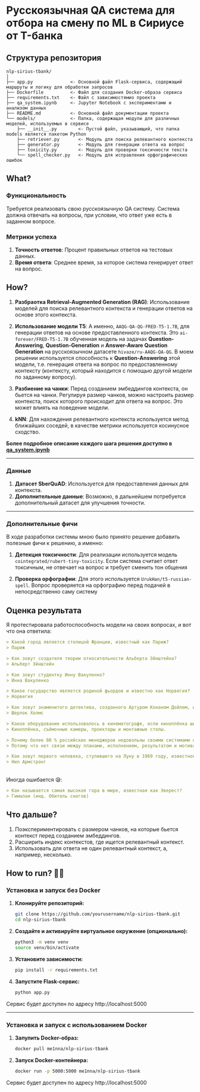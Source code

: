 # Русскоязычная QA система для отбора на смену по ML в Сириусе от T-банка


## Структура репозитория

```
nlp-sirius-tbank/
│
├── app.py              <- Основной файл Flask-сервиса, содержащий маршруты и логику для обработки запросов
├── Dockerfile          <- Файл для создания Docker-образа сервиса
├── requirements.txt    <- Файл с зависимостямио проекта
├── qa_system.ipynb     <- Jupyter Notebook с экспериментами и анализом данных
├── README.md           <- Основной файл документации проекта
└── models/             <- Папка, содержащая модули для различных моделей, используемых в сервисе
    ├── __init__.py        <- Пустой файл, указывающий, что папка models является пакетом Python
    ├── retriever.py       <- Модуль для поиска релевантного контекста
    ├── generator.py       <- Модуль для генерации ответа на вопрос
    ├── toxicity.py        <- Модуль для проверки токсичности текста
    └── spell_checker.py   <- Модуль для исправления орфографических ошибок
```

## What? 

### Функциональность

Требуется реализовать свою русскоязычную QA систему. Система должна отвечать на вопросы, при условии, что ответ уже есть в заданном вопросе.

### Метрики успеха
1. **Точность ответов**: Процент правильных ответов на тестовых данных.
2. **Время ответа**: Среднее время, за которое система генерирует ответ на вопрос.

## How? 


1. **Разбраотка Retrieval-Augmented Generation (RAG)**: Использование моделей для поиска релевантного контекста и генерации ответов на основе этого контекста.
   
2. **Использование модели T5**: А именно, `AAQG-QA-QG-FRED-T5-1.7B`, для генерации ответов на основе предоставленного контекста. Это `ai-forever/FRED-T5-1.7B` обученная модель на задачах **Question-Answering**, **Question-Generation** и **Answer-Aware Question Generation** на русскоязычном датасете `hivaze/ru-AAQG-QA-QG`. В моем решении используется способность к **Question-Answering** этой модели, т.е. генерация ответа на вопрос по предоставленному контексту (контексту, который находится с помощью другой модели по заданному вопросу).

3. **Разбиение на чанки**: Перед созданием эмбеддингов контекста, он бьется на чанки. Регулируя размер чанков, можно настроить размер контекста, поиск которого происходит для ответа на вопрос. Это может влиять на поведение модели.

4. **kNN**: Для нахождения релевантного контекста используется метод ближайших соседей, в качестве метрики используется косинусное сходство.

**Более подробное описание каждого шага решения доступно в [qa_system.ipynb](https://github.com/me1nna/nlp-sirius-tbank/blob/main/qa_system.ipynb)**

---

### Данные
1. **Датасет SberQuAD**: Используется для предоставления данных для контекста. 
2. **Дополнительные данные**: Возможно, в дальнейшем потребуется дополнительный датасет для улучшения точности.

---

### Дополнительные фичи

В ходе разработки системы мною было принято решение добавить полезные фичи к решению, а именно:

1. **Детекция токсичности**: Для реализации используется модель `cointegrated/rubert-tiny-toxicity`. Если система считает ответ токсичным, не отвечает на вопрос и требует сменить тон общения

2. **Проверка орфографии**: Для этого используется `UrukHan/t5-russian-spell`. Вопрос проверяется на орфографию перед подачей в непосредственно саму систему


## Оценка результата


Я протестировала работоспособность модели на своих вопросах, и вот что она ответила:

```markdown
> Какой город является столицой Франции, известный как Париж?
> Париж
```

```markdown
> Как зовут создателя теории относительности Альберта Эйнштейна?
> Альберт Эйнштейн
```

```markdown
> Как зовут студентку Инну Вакуленко?
> Инна Вакуленко
```

```markdown
> Какое государство является родиной фьордов и известно как Норвегия?
> Норвегия
```

```markdown
> Как зовут знаменитого детектива, созданного Артуром Конаном Дойлем, известного как Шерлок Холмс?
> Шерлок Холмс
```

```markdown
> Какое оборудование использовалось в кинематографе, если киноплёнка шириной 35 мм и более считается профессиональной, а более узкая — любительской?
> Киноплёнка, съёмочные камеры, проекторы и монтажные столы.
```

```markdown
> Почему более 80 % российских менеджеров недовольны своими системами оценки, если они считают, что отсутствует связь между планами, исполнением, результатом и мотивацией?
> Потому что нет связи между планами, исполнением, результатом и мотивацией.
```

```markdown
> Как зовут первого человека, ступившего на Луну в 1969 году, известного как Нил Армстронг?
> Нил Армстронг
```
<br>
Иногда ошибается 😪:

```markdown
> Как называется самая высокая гора в мире, известная как Эверест?
> Гималаи (инд. Обитель снегов)
```


## Что дальше?

1. Поэкспериментировать с размером чанков, на которые бьется контекст перед созданием эмбеддингов.
3. Расширить индекс контекстов, где ищется релевантный контекст.
4. Использовать для ответа не один релевантный контекст, а, например, несколько.



## How to run? 🏃‍♂️

### Установка и запуск без Docker

1. **Клонируйте репозиторий:**

   ```bash
   git clone https://github.com/yourusername/nlp-sirius-tbank.git
   cd nlp-sirius-tbank
   ```
   
2. **Создайте и активируйте виртуальное окружение (опционально):**
   
   ```bash
   python3 -m venv venv
   source venv/bin/activate
   ```

3. **Установите зависимости:**
   
   ```bash
   pip install -r requirements.txt
   ```

4. **Запустите Flask-сервис:**
   
   ```bash
   python app.py
   ```


Сервис будет доступен по адресу http://localhost:5000

---

### Установка и запуск с использованием Docker

1. **Запулить Docker-образ:**

   ```bash
   docker pull me1nna/nlp-sirius-tbank
   ```
   
2. **Запуск Docker-контейнера:**
   
   ```bash
   docker run -p 5000:5000 me1nna/nlp-sirius-tbank
   ```

Сервис будет доступен по адресу http://localhost:5000




